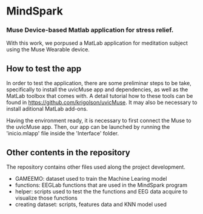 # MindSpark
### Muse Device-based Matlab application for stress relief.

With this work, we porpused a MatLab application for meditation subject using the Muse Wearable device. 

## How to test the app

In order to test the application, there are some preliminar steps to be take, specifically to install the uvicMuse app and dependencies, as well as the MatLab toolbox that comes with. A detail tutorial how to these tools can be found in https://github.com/krigolson/uvicMuse.
It may also be necessary to install aditional MatLab add-ons.

Having the environment ready, it is necessary to first connect the Muse to the uvicMuse app. Then, our app can be launched by running the 'inicio.mlapp' file inside the 'Interface' folder.

## Other contents in the repository

The repository contains other files used along the project development.
* GAMEEMO: dataset used to train the Machine Learing model
* functions: EEGLab functions that are used in the MindSpark program
* helper: scripts used to test the the functions and EEG data acquire to visualize those functions
* creating dataset: scripts, features data and KNN model used
